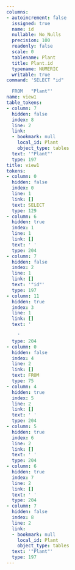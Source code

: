 ```yaml
---
columns:
- autoincrement: false
  issigned: true
  name: id
  nullable: No_Nulls
  precision: 100
  readonly: false
  scale: 0
  tablename: Plant
  title: Plant.id
  typename: NUMERIC
  writable: true
command: 'SELECT "id"

  FROM   "Plant"'
name: view1
table_tokens:
- column: 7
  hidden: false
  index: 8
  line: 2
  link:
  - bookmark: null
    local_id: Plant
    object_type: tables
  text: '"Plant"'
  type: 197
title: view1
tokens:
- column: 0
  hidden: false
  index: 0
  line: 1
  link: []
  text: SELECT
  type: 129
- column: 6
  hidden: true
  index: 1
  line: 1
  link: []
  text: ' '
  type: 204
- column: 7
  hidden: false
  index: 2
  line: 1
  link: []
  text: '"id"'
  type: 197
- column: 11
  hidden: true
  index: 3
  line: 1
  link: []
  text: '

    '
  type: 204
- column: 0
  hidden: false
  index: 4
  line: 2
  link: []
  text: FROM
  type: 75
- column: 4
  hidden: true
  index: 5
  line: 2
  link: []
  text: ' '
  type: 204
- column: 5
  hidden: true
  index: 6
  line: 2
  link: []
  text: ' '
  type: 204
- column: 6
  hidden: true
  index: 7
  line: 2
  link: []
  text: ' '
  type: 204
- column: 7
  hidden: false
  index: 8
  line: 2
  link:
  - bookmark: null
    local_id: Plant
    object_type: tables
  text: '"Plant"'
  type: 197
---
```

